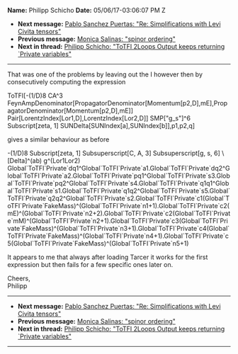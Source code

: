 **Name:** Philipp Schicho
**Date:** 05/06/17-03:06:07 PM Z

  - **Next message:** [Pablo Sanchez Puertas: "Re: Simplifications with
    Levi Civita tensors"](1238.html)
  - **Previous message:** [Monica Salinas: "spinor ordering"](1236.html)
  - **Next in thread:** [Philipp Schicho: "ToTFI 2Loops Output keeps
    returning \`Private variables"](1245.html)

-----

That was one of the problems by leaving out the I however then by
consecutively computing the expression  

ToTFI[-(1/D)8 CA^3
FeynAmpDenominator[PropagatorDenominator[Momentum[p2,D],mE],PropagatorDenominator[Momentum[p2,D],mE]]
Pair[LorentzIndex[Lor1,D],LorentzIndex[Lor2,D]]
SMP["g\_s"]^6 Subscript[zeta, 1]
SUNDelta[SUNIndex[a],SUNIndex[b]],p1,p2,q]  

gives a similar behaviour as before  

\-(1/D)8 Subscript[zeta, 1] Subsuperscript[C, A, 3]
Subsuperscript[g, s, 6] \\[Delta]^(ab) g^(Lor1Lor2)
Global\`ToTFI\`Private\`dq1^Global\`ToTFI\`Private\`a1.Global\`ToTFI\`Private\`dq2^Global\`ToTFI\`Private\`a2.Global\`ToTFI\`Private\`pq1^Global\`ToTFI\`Private\`s3.Global\`ToTFI\`Private\`pq2^Global\`ToTFI\`Private\`s4.Global\`ToTFI\`Private\`q1q1^Global\`ToTFI\`Private\`s1.Global\`ToTFI\`Private\`q1q2^Global\`ToTFI\`Private\`s5.Global\`ToTFI\`Private\`q2q2^Global\`ToTFI\`Private\`s2.Global\`ToTFI\`Private\`c1(Global\`ToTFI\`Private\`FakeMass)^(Global\`ToTFI\`Private\`n1+1).Global\`ToTFI\`Private\`c2(mE)^(Global\`ToTFI\`Private\`n2+2).Global\`ToTFI\`Private\`c2(Global\`ToTFI\`Private\`mM)^(Global\`ToTFI\`Private\`n2+1).Global\`ToTFI\`Private\`c3(Global\`ToTFI\`Private\`FakeMass)^(Global\`ToTFI\`Private\`n3+1).Global\`ToTFI\`Private\`c4(Global\`ToTFI\`Private\`FakeMass)^(Global\`ToTFI\`Private\`n4+1).Global\`ToTFI\`Private\`c5(Global\`ToTFI\`Private\`FakeMass)^(Global\`ToTFI\`Private\`n5+1)  

It appears to me that always after loading Tarcer it works for the first
expression but then fails for a few specific ones later on.  

Cheers,  
Philipp  

-----

  - **Next message:** [Pablo Sanchez Puertas: "Re: Simplifications with
    Levi Civita tensors"](1238.html)
  - **Previous message:** [Monica Salinas: "spinor ordering"](1236.html)
  - **Next in thread:** [Philipp Schicho: "ToTFI 2Loops Output keeps
    returning \`Private variables"](1245.html)

-----

